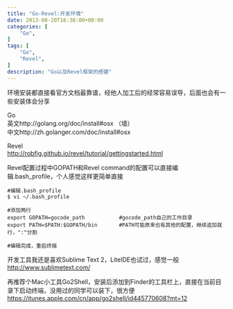 ```yaml
---
title: "Go-Revel:开发环境"
date: 2013-08-20T16:38:00+08:00
categories: [
	"Go",
]
tags: [
	"Go",
	"Revel",
]
description: "Go以及Revel框架的搭建"
---
```


环境安装都直接看官方文档最靠谱，经他人加工后的经常容易误导，后面也会有一些安装体会分享

Go<br>
英文http://golang.org/doc/install#osx	（墙）<br>
中文http://zh.golanger.com/doc/install#osx

Revel<br>
http://robfig.github.io/revel/tutorial/gettingstarted.html

<!--more-->  

Revel配置过程中GOPATH和Revel command的配置可以直接编辑.bash_profile，个人感觉这样更简单直接
```shell
#编辑.bash_profile
$ vi ~/.bash_profile
```

```shell
#添加两行
export GOPATH=gocode_path 			#gocode_path自己的工作目录
export PATH=$PATH:$GOPATH/bin		#PATH可能原来也有其他的配置，继续追加就行，":"分割

#编辑完成，重启终端
```

开发工具我还是喜欢Sublime Text 2，LiteIDE也试过，感觉一般<br>
http://www.sublimetext.com/

再推荐个Mac小工具Go2Shell，安装后添加到Finder的工具栏上，直接在当前目录下启动终端，没用过的同学可以装下，很方便<br>
https://itunes.apple.com/cn/app/go2shell/id445770608?mt=12
